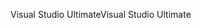 <span data-ttu-id="43326-101">Visual Studio Ultimate</span><span class="sxs-lookup"><span data-stu-id="43326-101">Visual Studio Ultimate</span></span>
